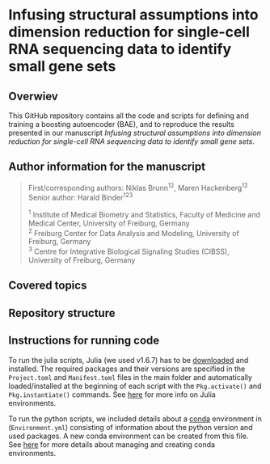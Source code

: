 # Infusing structural assumptions into dimension reduction for single-cell RNA sequencing data to identify small gene sets

## Overwiev
This GitHub repository contains all the code and scripts for defining and training a boosting autoencoder (BAE), and to reproduce the results presented in our manuscript *Infusing structural assumptions into dimension reduction for single-cell RNA sequencing data to identify small gene sets*.

## Author information for the manuscript
> First/corresponding authors: Niklas Brunn<sup>12</sup>, Maren Hackenberg<sup>12</sup><br>
> Senior author: Harald Binder<sup>123</sup>
>
> <sup>1</sup> Institute of Medical Biometry and Statistics, Faculty of Medicine and Medical Center, University of Freiburg, Germany<br>
> <sup>2</sup> Freiburg Center for Data Analysis and Modeling, University of Freiburg, Germany<br>
> <sup>3</sup> Centre for Integrative Biological Signaling Studies (CIBSS), University of Freiburg, Germany

## Covered topics

## Repository structure

## Instructions for running code
To run the julia scripts, Julia (we used v1.6.7) has to be [downloaded](https://julialang.org/downloads/) and installed. The required packages and their versions are specified in the `Project.toml` and `Manifest.toml` files in the main folder and automatically loaded/installed at the beginning of each script with the `Pkg.activate()` and `Pkg.instantiate()` commands. See [here](https://pkgdocs.julialang.org/v1.2/environments/) for more info on Julia environments. 

To run the python scripts, we included details about a [conda](https://conda.io/projects/conda/en/latest/user-guide/install/index.html) environment in (`Environment.yml`) consisting of information about the python version and used packages. A new conda environment can be created from this file. See [here](https://conda.io/projects/conda/en/latest/user-guide/tasks/manage-environments.html#activating-an-environment) for more details about managing and creating conda environments.
